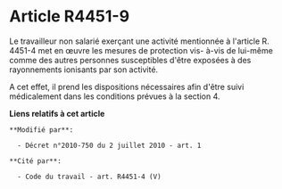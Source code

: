 # Article R4451-9

Le travailleur non salarié exerçant une activité mentionnée à l'article R. 4451-4 met en œuvre les mesures de protection vis-
à-vis de lui-même comme des autres personnes susceptibles d'être exposées à des rayonnements ionisants par son activité. 

A cet effet, il prend les dispositions nécessaires afin d'être suivi médicalement dans les conditions prévues à la section 4.

**Liens relatifs à cet article**

	**Modifié par**:

	  - Décret n°2010-750 du 2 juillet 2010 - art. 1

	**Cité par**:

	  - Code du travail - art. R4451-4 (V)
